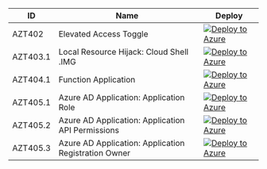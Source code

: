| ID          | Name                                                             |Deploy|
| ----------- |------------------------------------------------------------------|------|
| AZT402    | Elevated Access Toggle|[![Deploy to Azure](https://aka.ms/deploytoazurebutton)](https://portal.azure.com/#create/Microsoft.Template/uri/https%3A%2F%2Fraw.githubusercontent.com%2Fhausec%2FAzDetectSuite%2Fmain%2FAzureThreatResearchMatrix%2FPrivilegeEscalation%2FAZT402%2FAZT402.json)|
| AZT403.1    | Local Resource Hijack: Cloud Shell .IMG|[![Deploy to Azure](https://aka.ms/deploytoazurebutton)](https://portal.azure.com/#create/Microsoft.Template/uri/https%3A%2F%2Fraw.githubusercontent.com%2Fhausec%2FAzDetectSuite%2Fmain%2FAzureThreatResearchMatrix%2FPrivilegeEscalation%2FAZT403%2FAZT403-1.json)|
| AZT404.1    | Function Application|[![Deploy to Azure](https://aka.ms/deploytoazurebutton)](https://portal.azure.com/#create/Microsoft.Template/uri/https%3A%2F%2Fraw.githubusercontent.com%2Fhausec%2FAzDetectSuite%2Fmain%2FAzureThreatResearchMatrix%2FPrivilegeEscalation%2FAZT402%2FAZT402.json)|
| AZT405.1    | Azure AD Application: Application Role|[![Deploy to Azure](https://aka.ms/deploytoazurebutton)](https://portal.azure.com/#create/Microsoft.Template/uri/https%3A%2F%2Fraw.githubusercontent.com%2Fhausec%2FAzDetectSuite%2Fmain%2FAzureThreatResearchMatrix%2FPrivilegeEscalation%2FAZT405%2FAZT405-1.json)|
| AZT405.2    | Azure AD Application: Application API Permissions|[![Deploy to Azure](https://aka.ms/deploytoazurebutton)](https://portal.azure.com/#create/Microsoft.Template/uri/https%3A%2F%2Fraw.githubusercontent.com%2Fhausec%2FAzDetectSuite%2Fmain%2FAzureThreatResearchMatrix%2FPrivilegeEscalation%2FAZT405%2FAZT405-2.json)|
| AZT405.3    | Azure AD Application: Application Registration Owner|[![Deploy to Azure](https://aka.ms/deploytoazurebutton)](https://portal.azure.com/#create/Microsoft.Template/uri/https%3A%2F%2Fraw.githubusercontent.com%2Fhausec%2FAzDetectSuite%2Fmain%2FAzureThreatResearchMatrix%2FPrivilegeEscalation%2FAZT405%2FAZT405-3.json)|
